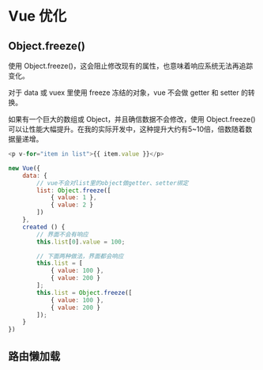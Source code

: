 # Vue 优化

## Object.freeze()

使用 Object.freeze()，这会阻止修改现有的属性，也意味着响应系统无法再追踪变化。

对于 data 或 vuex 里使用 freeze 冻结的对象，vue 不会做 getter 和 setter 的转换。

如果有一个巨大的数组或 Object，并且确信数据不会修改，使用 Object.freeze()可以让性能大幅提升。在我的实际开发中，这种提升大约有5~10倍，倍数随着数据量递增。

```js
<p v-for="item in list">{{ item.value }}</p>

new Vue({
    data: {
        // vue不会对list里的object做getter、setter绑定
        list: Object.freeze([
            { value: 1 },
            { value: 2 }
        ])
    },
    created () {
        // 界面不会有响应
        this.list[0].value = 100;

        // 下面两种做法，界面都会响应
        this.list = [
            { value: 100 },
            { value: 200 }
        ];
        this.list = Object.freeze([
            { value: 100 },
            { value: 200 }
        ]);
    }
})
```

## 路由懒加载

